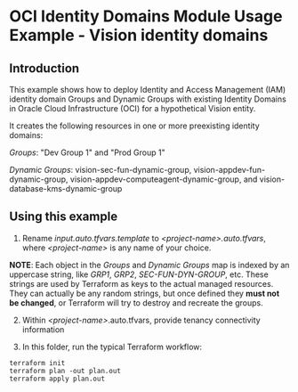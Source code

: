 # OCI Identity Domains Module Usage Example - Vision identity domains
## Introduction

This example shows how to deploy Identity and Access Management (IAM) identity domain Groups and Dynamic Groups with existing Identity Domains in Oracle Cloud Infrastructure (OCI) for a hypothetical Vision entity.

It creates the following resources in one or more preexisting identity domains:

  *Groups*:  "Dev Group 1" and "Prod Group 1"

  *Dynamic Groups*: vision-sec-fun-dynamic-group, vision-appdev-fun-dynamic-group, vision-appdev-computeagent-dynamic-group, and vision-database-kms-dynamic-group



## Using this example
1. Rename *input.auto.tfvars.template* to *\<project-name\>.auto.tfvars*, where *\<project-name\>* is any name of your choice.

**NOTE**: Each object in the *Groups* and *Dynamic Groups* map is indexed by an uppercase string, like *GRP1*, *GRP2*, *SEC-FUN-DYN-GROUP*, etc. These strings are used by Terraform as keys to the actual managed resources. They can actually be any random strings, but once defined they **must not be changed**, or Terraform will try to destroy and recreate the groups.

2. Within *\<project-name\>*.auto.tfvars, provide tenancy connectivity information

3. In this folder, run the typical Terraform workflow:
```
terraform init
terraform plan -out plan.out
terraform apply plan.out
```
